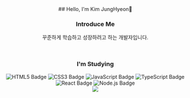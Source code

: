 <div align="center">
  ## Hello, I'm Kim JungHyeon🙌
  
  ### Introduce Me  
  꾸준하게 학습하고 성장하려고 하는 개발자입니다.
 
  <br>
  
   ### I'm Studying
 
  <img src='https://img.shields.io/badge/-HTML5-e34f26?style=flat&logo=HTML5&logoColor=white' alt='HTML5 Badge'/> 
  <img src='https://img.shields.io/badge/-CSS3-1572B6?style=flat&logo=CSS3&logoColor=white' alt='CSS3 Badge'/>
  <img src='https://img.shields.io/badge/-JavaScript-f1e05a?style=flat&logo=JavaScript&logoColor=white' alt='JavaScript Badge'/>
  <img src='https://img.shields.io/badge/-TypeScript-3178c6?style=flat&logo=TypeScript&logoColor=white' alt='TypeScript Badge'/>
  <img src='https://img.shields.io/badge/-React-61DAFB?style=flat&logo=React&logoColor=white' alt='React Badge'/>
  <img src='https://img.shields.io/badge/-Node.js-339933?style=flat&logo=Node.js&logoColor=white' alt='Node.js Badge'/>
  <br>
  <img src="https://github-readme-stats.vercel.app/api/top-langs/?username=fabric0de&layout=compact&theme=nord&hide_border=true" /> 
</div>
 
